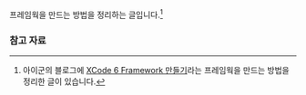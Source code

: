 프레임웍을 만드는 방법을 정리하는 글입니다.[^TheEye]

### 참고 자료

[^TheEye]: 아이군의 블로그에 [XCode 6 Framework 만들기](http://theeye.pe.kr/archives/2254)라는 프레임웍을 만드는 방법을 정리한 글이 있습니다.
